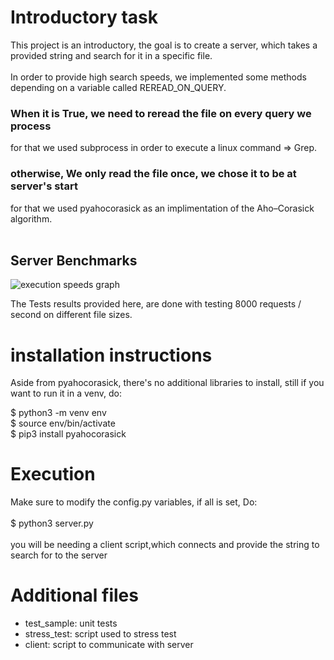 # Introductory task

This project is an introductory, the goal is to create a server, which takes a provided string and search for it in a specific file.<br />
<br />
In order to provide high search speeds, we implemented some methods depending on a variable called REREAD_ON_QUERY.<br />
### When it is True, we need to reread the file on every query we process<br />
for that we used subprocess in order to execute a linux command => Grep.
### otherwise, We only read the file once, we chose it to be at server's start<br />
for that we used pyahocorasick as an implimentation of the Aho–Corasick algorithm.<br />
<br />

## Server Benchmarks
![execution speeds graph](https://i.ibb.co/r0SqnTQ/benchmarks.jpg=400x300)
<br />

The Tests results provided here, are done with testing 8000 requests / second on different file sizes.

# installation instructions
Aside from pyahocorasick, there's no additional libraries to install, still if you want to run it in a venv, do:<br />

  $ python3 -m venv env<br />
  $ source env/bin/activate<br />
  $ pip3 install pyahocorasick<br />

# Execution
Make sure to modify the config.py variables, if all is set, Do: <br />
<br />
  $ python3 server.py<br />
<br />
you will be needing a client script,which connects and provide the string to search for to the server
<br />
# Additional files
* test_sample: unit tests
* stress_test: script used to stress test
* client: script to communicate with server
